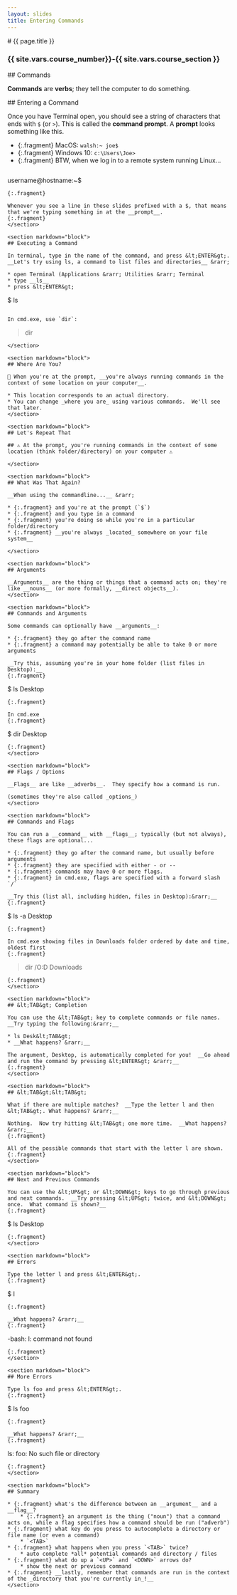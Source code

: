 ```yaml
---
layout: slides
title: Entering Commands
---
```


<section markdown="block" class="intro-slide">
# {{ page.title }}

### {{ site.vars.course_number}}-{{ site.vars.course_section }}

<p><small></small></p>
</section>

<section markdown="block">
## Commands

__Commands__ are __verbs__; they tell the computer to do something.
</section>

<section markdown="block">
## Entering a Command 

Once you have Terminal open, you should see a string of characters that ends with `$` (or `>`).  This is called the __command prompt__.  A __prompt__ looks something like this.

* {:.fragment} MacOS: `walsh:~ joe$`
* {:.fragment} Windows 10: `c:\Users\Joe>`
* {:.fragment} BTW, when we log in to a remote system running Linux...
	```
username@hostname:~$
```
{:.fragment}

Whenever you see a line in these slides prefixed with a $, that means that we're typing something in at the __prompt__.
{:.fragment}
</section>

<section markdown="block">
## Executing a Command

In terminal, type in the name of the command, and press &lt;ENTER&gt;.  __Let's try using ls, a command to list files and directories__ &rarr; 

* open Terminal (Applications &rarr; Utilities &rarr; Terminal
* type __ls__
* press &lt;ENTER&gt;

```
$ ls
```

In cmd.exe, use `dir`:

```
> dir
```
</section>

<section markdown="block">
## Where Are You?

👀 When you're at the prompt, __you're always running commands in the context of some location on your computer__.  

* This location corresponds to an actual directory.  
* You can change _where you are_ using various commands.  We'll see that later.
</section>

<section markdown="block">
## Let's Repeat That

## ⚠️ At the prompt, you're running commands in the context of some location (think folder/directory) on your computer ⚠️ 

</section>

<section markdown="block">
## What Was That Again? 

__When using the commandline...__ &rarr;

* {:.fragment} and you're at the prompt (`$`)
* {:.fragment} and you type in a command
* {:.fragment} you're doing so while you're in a particular folder/directory
* {:.fragment} __you're always _located_ somewhere on your file system__

</section>

<section markdown="block">
## Arguments

__Arguments__ are the thing or things that a command acts on; they're like __nouns__ (or more formally, __direct objects__).
</section>

<section markdown="block">
## Commands and Arguments

Some commands can optionally have __arguments__:  

* {:.fragment} they go after the command name
* {:.fragment} a command may potentially be able to take 0 or more arguments

__Try this, assuming you're in your home folder (list files in Desktop):__
{:.fragment}

```
$ ls Desktop
```
{:.fragment}

In cmd.exe
{:.fragment}

```
$ dir Desktop
```
{:.fragment}
</section>

<section markdown="block">
## Flags / Options

__Flags__ are like __adverbs__.  They specify how a command is run.

(sometimes they're also called _options_)
</section>

<section markdown="block">
## Commands and Flags

You can run a __command__ with __flags__; typically (but not always), these flags are optional...

* {:.fragment} they go after the command name, but usually before arguments
* {:.fragment} they are specified with either - or --
* {:.fragment} commands may have 0 or more flags.  
* {:.fragment} in cmd.exe, flags are specified with a forward slash `/`

__Try this (list all, including hidden, files in Desktop):&rarr;__
{:.fragment}

```
$ ls -a Desktop
```
{:.fragment}

In cmd.exe showing files in Downloads folder ordered by date and time, oldest first
{:.fragment}

```
> dir /O:D Downloads 
```
{:.fragment}
</section>

<section markdown="block">
## &lt;TAB&gt; Completion

You can use the &lt;TAB&gt; key to complete commands or file names.  __Try typing the following:&rarr;__

* ls Desk&lt;TAB&gt;
* __What happens? &rarr;__

The argument, Desktop, is automatically completed for you!  __Go ahead and run the command by pressing &lt;ENTER&gt; &rarr;__
{:.fragment}
</section>

<section markdown="block">
## &lt;TAB&gt;&lt;TAB&gt;

What if there are multiple matches?  __Type the letter l and then &lt;TAB&gt;. What happens? &rarr;__

Nothing.  Now try hitting &lt;TAB&gt; one more time.  __What happens? &rarr;__
{:.fragment}

All of the possible commands that start with the letter l are shown.
{:.fragment}
</section>

<section markdown="block">
## Next and Previous Commands

You can use the &lt;UP&gt; or &lt;DOWN&gt; keys to go through previous and next commands.  __Try pressing &lt;UP&gt; twice, and &lt;DOWN&gt; once.  What command is shown?__
{:.fragment}

```
$ ls Desktop
```
{:.fragment}
</section>

<section markdown="block">
## Errors

Type the letter l and press &lt;ENTER&gt;. 
{:.fragment}

```
$ l
```
{:.fragment}

__What happens? &rarr;__
{:.fragment}

```
-bash: l: command not found
```
{:.fragment}
</section>

<section markdown="block">
## More Errors

Type ls foo and press &lt;ENTER&gt;. 
{:.fragment}

```
$ ls foo
```
{:.fragment}

__What happens? &rarr;__
{:.fragment}

```
ls: foo: No such file or directory
```
{:.fragment}
</section>

<section markdown="block">
## Summary

* {:.fragment} what's the difference between an __argument__ and a __flag__?
	* {:.fragment} an argument is the thing ("noun") that a command acts on, while a flag specifies how a command should be run ("adverb")
* {:.fragment} what key do you press to autocomplete a directory or file name (or even a command)
	* `<TAB>`
* {:.fragment} what happens when you press `<TAB>` twice? 
	* auto complete *all* potential commands and directory / files
* {:.fragment} what do up a `<UP>` and `<DOWN>` arrows do?
	* show the next or previous command
* {:.fragment} __lastly, remember that commands are run in the context of the _directory that you're currently in_!__
</section>

